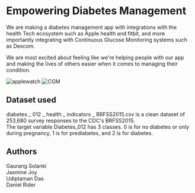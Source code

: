 # Empowering Diabetes Management


We are making a diabetes management app with integrations with the health Tech ecosystem such as Apple health and fitbit, and more importantly integrating with Continuous Glucose Monitoring systems such as Dexcom.

We are most excited about feeling like we're helping people with our app and making the lives of others easier when it comes to managing their condition. 

![applewatch](https://docs-assets.developer.apple.com/published/b88c2ed2f9/rendered2x-1650661375.png)
![CGM](https://www.datocms-assets.com/46938/1652177632-woman-with-continuous-glucose-monitor.jpeg)

## Dataset used
diabetes _ 012 _ health _ indicators _ BRFSS2015.csv is a clean dataset of 253,680 survey responses to the CDC's BRFSS2015.  
The target variable Diabetes_012 has 3 classes. 0 is for no diabetes or only during pregnancy, 1 is for prediabetes, and 2 is for diabetes.

## Authors 
Gaurang Solanki  
Jasmine Joy  
Udiptaman Das  
Daniel Rider
